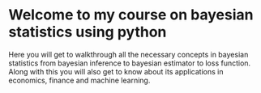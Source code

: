 # Welcome to my course on bayesian statistics using python
Here you will get to walkthrough all the necessary concepts in bayesian statistics from bayesian inference to bayesian estimator to loss function. Along with this you will also get to know about its applications in economics, finance and machine learning.  
